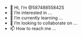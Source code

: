 - 👋 Hi, I’m @58748855842S
- 👀 I’m interested in ...
- 🌱 I’m currently learning ...
- 💞️ I’m looking to collaborate on ...
- 📫 How to reach me ...

<!---
58748855842S/58748855842S is a ✨ special ✨ repository because its `README.md` (this file) appears on your GitHub profile.
You can click the Preview link to take a look at your changes.
--->
